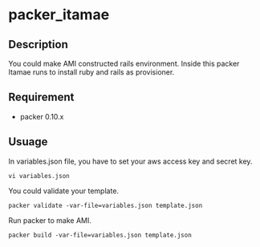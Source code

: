 # packer_itamae

## Description
You could make AMI constructed rails environment. 
Inside this packer Itamae runs to install ruby and rails as provisioner.


## Requirement

- packer 0.10.x


## Usuage

In variables.json file, you have to set your aws access key and secret key.
```
vi variables.json
```

You could validate your template.
```
packer validate -var-file=variables.json template.json
```

Run packer to make AMI.
```
packer build -var-file=variables.json template.json
```